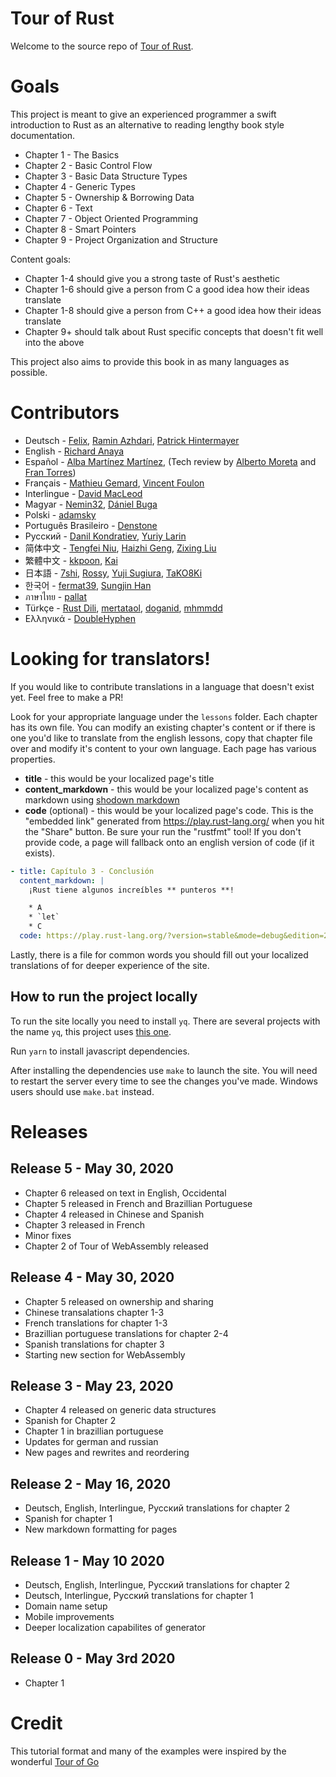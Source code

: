 # Tour of Rust

Welcome to the source repo of [Tour of Rust](https://tourofrust.com/).

# Goals

This project is meant to give an experienced programmer a swift introduction to Rust as an alternative to reading lengthy book style documentation.

* Chapter 1 - The Basics
* Chapter 2 - Basic Control Flow
* Chapter 3 - Basic Data Structure Types
* Chapter 4 - Generic Types
* Chapter 5 - Ownership & Borrowing Data
* Chapter 6 - Text
* Chapter 7 - Object Oriented Programming
* Chapter 8 - Smart Pointers
* Chapter 9 - Project Organization and Structure

Content goals:
* Chapter 1-4 should give you a strong taste of Rust's aesthetic
* Chapter 1-6 should give a person from C a good idea how their ideas translate
* Chapter 1-8 should give a person from C++ a good idea how their ideas translate
* Chapter 9+ should talk about Rust specific concepts that doesn't fit well into the above

This project also aims to provide this book in as many languages as possible.

# Contributors

* Deutsch - [Felix](https://github.com/jassler), [Ramin Azhdari](https://github.com/raminos), [Patrick Hintermayer](https://github.com/zerotask)
* English - [Richard Anaya](https://github.com/richardanaya)
* Español - [Alba Martínez Martínez](https://github.com/albatraduce), (Tech review by [Alberto Moreta](https://github.com/AlbertoMoreta) and [Fran Torres](https://github.com/franute))
* Français - [Mathieu Gemard](https://github.com/mgemard), [Vincent Foulon](https://github.com/VincentFoulon80)
* Interlingue - [David MacLeod](https://github.com/Dhghomon/)
* Magyar - [Nemin32](https://github.com/Nemin32/), [Dániel Buga](https://github.com/bugadani)
* Polski - [adamsky](https://github.com/adamsky)
* Português Brasileiro - [Denstone](https://github.com/denstone)
* Русский - [Danil Kondratiev](https://github.com/knightpp), [Yuriy Larin](https://github.com/blandger)
* 简体中文 - [Tengfei Niu](https://github.com/spartucus), [Haizhi Geng](https://github.com/JmPotato), [Zixing Liu](https://github.com/liushuyu)
* 繁體中文 - [kkpoon](https://github.com/kkpoon), [Kai](https://github.com/chihkaiyu)
* 日本語 - [7shi](https://github.com/7shi), [Rossy](https://github.com/rossy0213), [Yuji Sugiura](https://github.com/leader22), [TaKO8Ki](https://github.com/TaKO8Ki)
* 한국어 - [fermat39](https://github.com/fermat39), [Sungjin Han](https://github.com/meinside)
* ภาษาไทย - [pallat](https://github.com/pallat)
* Türkçe - [Rust Dili](https://github.com/RustDili/), [mertataol](https://github.com/mertataol), [doganid](https://github.com/doganid), [mhmmdd](https://github.com/mhmmdd)
* Ελληνικά - [DoubleHyphen](https://github.com/DoubleHyphen/)

# Looking for translators!

If you would like to contribute translations in a language that doesn't exist yet. Feel free to make a PR!

Look for your appropriate language under the `lessons` folder. Each chapter has its own file. You can modify an existing chapter's content or if there is one you'd like to translate from the english lessons, copy that chapter file over and modify it's content to your own language. Each page has various properties.

* **title** - this would be your localized page's title
* **content_markdown** - this would be your localized page's content as markdown using [shodown markdown](https://github.com/showdownjs/showdown/wiki/Showdown's-Markdown-syntax)
* **code** (optional) - this would be your localized page's code. This is the "embedded link" generated from https://play.rust-lang.org/ when you hit the "Share" button. Be sure your run the "rustfmt" tool! If you don't provide code, a page will fallback onto an english version of code (if it exists).

```yaml
- title: Capítulo 3 - Conclusión
  content_markdown: |
    ¡Rust tiene algunos increíbles ** punteros **!

    * A
    * `let`
    * C
  code: https://play.rust-lang.org/?version=stable&mode=debug&edition=2018&code=fn%20main()%20%7B%7D%0A
```

Lastly, there is a file for common words you should fill out your localized translations of for deeper experience of the site.

## How to run the project locally

To run the site locally you need to install `yq`. There are several projects with the name `yq`, this
project uses [this one](https://kislyuk.github.io/yq/).

Run `yarn` to install javascript dependencies.

After installing the dependencies use `make` to launch the site. You will need to restart the server every time
to see the changes you've made.
Windows users should use `make.bat` instead.

# Releases

## Release 5 - May 30, 2020
* Chapter 6 released on text in English, Occidental
* Chapter 5 released in French and Brazillian Portuguese
* Chapter 4 released in Chinese and Spanish
* Chapter 3 released in French
* Minor fixes
* Chapter 2 of Tour of WebAssembly released

## Release 4 - May 30, 2020
* Chapter 5 released on ownership and sharing
* Chinese transalations chapter 1-3
* French translations for chapter 1-3
* Brazillian portuguese translations for chapter 2-4
* Spanish translations for chapter 3
* Starting new section for WebAssembly

## Release 3 - May 23, 2020
* Chapter 4 released on generic data structures
* Spanish for Chapter 2
* Chapter 1 in brazillian portuguese
* Updates for german and russian
* New pages and rewrites and reordering

## Release 2 - May 16, 2020
* Deutsch, English, Interlingue, Русский translations for chapter 2
* Spanish for chapter 1
* New markdown formatting for pages

## Release 1 - May 10 2020
* Deutsch, English, Interlingue, Русский translations for chapter 2
* Deutsch, Interlingue, Русский translations for chapter 1
* Domain name setup
* Mobile improvements
* Deeper localization capabilites of generator

## Release 0 - May 3rd 2020
* Chapter 1

# Credit

This tutorial format and many of the examples were inspired by the wonderful [Tour of Go](https://tour.golang.org/)
